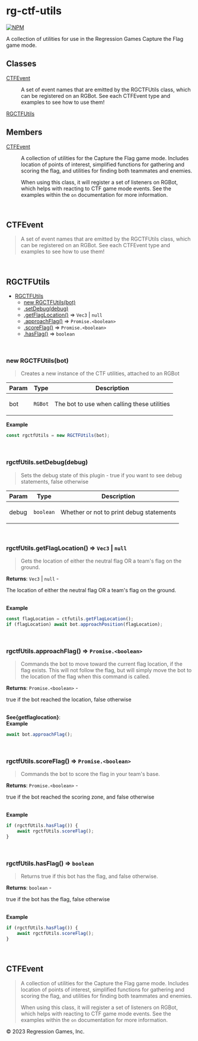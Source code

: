# rg-ctf-utils

[![NPM](https://img.shields.io/npm/v/rg-ctf-utils.svg)](https://www.npmjs.com/package/rg-ctf-utils)

A collection of utilities for use in the Regression Games Capture the Flag game mode.

## Classes

<dl>
<dt><a href="#CTFEvent">CTFEvent</a></dt>
<dd><p>A set of event names that are emitted by the RGCTFUtils class, which
can be registered on an RGBot. See each CTFEvent type and examples
to see how to use them!</p></dd>
<dt><a href="#RGCTFUtils">RGCTFUtils</a></dt>
<dd></dd>
</dl>

## Members

<dl>
<dt><a href="#CTFEvent">CTFEvent</a></dt>
<dd><p>A collection of utilities for the Capture the Flag game mode.
Includes location of points of interest, simplified functions
for gathering and scoring the flag, and utilities for finding
both teammates and enemies.</p>
<p>When using this class, it will register a set of listeners on RGBot,
which helps with reacting to CTF game mode events. See the examples
within the <code>on</code> documentation for more information.</p></dd>
</dl>


<br><a name="CTFEvent"></a>

## CTFEvent
> <p>A set of event names that are emitted by the RGCTFUtils class, which
> can be registered on an RGBot. See each CTFEvent type and examples
> to see how to use them!</p>


<br><a name="RGCTFUtils"></a>

## RGCTFUtils

* [RGCTFUtils](#RGCTFUtils)
    * [new RGCTFUtils(bot)](#new_RGCTFUtils_new)
    * [.setDebug(debug)](#RGCTFUtils+setDebug)
    * [.getFlagLocation()](#RGCTFUtils+getFlagLocation) ⇒ <code>Vec3</code> \| <code>null</code>
    * [.approachFlag()](#RGCTFUtils+approachFlag) ⇒ <code>Promise.&lt;boolean&gt;</code>
    * [.scoreFlag()](#RGCTFUtils+scoreFlag) ⇒ <code>Promise.&lt;boolean&gt;</code>
    * [.hasFlag()](#RGCTFUtils+hasFlag) ⇒ <code>boolean</code>


<br><a name="new_RGCTFUtils_new"></a>

### new RGCTFUtils(bot)
> <p>Creates a new instance of the CTF utilities, attached to an RGBot</p>


| Param | Type | Description |
| --- | --- | --- |
| bot | <code>RGBot</code> | <p>The bot to use when calling these utilities</p> |

**Example**  
```js
const rgctfUtils = new RGCTFUtils(bot);
```

<br><a name="RGCTFUtils+setDebug"></a>

### rgctfUtils.setDebug(debug)
> <p>Sets the debug state of this plugin - true if you want to see debug statements, false otherwise</p>


| Param | Type | Description |
| --- | --- | --- |
| debug | <code>boolean</code> | <p>Whether or not to print debug statements</p> |


<br><a name="RGCTFUtils+getFlagLocation"></a>

### rgctfUtils.getFlagLocation() ⇒ <code>Vec3</code> \| <code>null</code>
> <p>Gets the location of either the neutral flag OR a team's flag on the ground.</p>

**Returns**: <code>Vec3</code> \| <code>null</code> - <p>The location of either the neutral flag OR a team's flag on the ground.</p>  
**Example**  
```js
const flagLocation = ctfutils.getFlagLocation();
if (flagLocation) await bot.approachPosition(flagLocation);
```

<br><a name="RGCTFUtils+approachFlag"></a>

### rgctfUtils.approachFlag() ⇒ <code>Promise.&lt;boolean&gt;</code>
> <p>Commands the bot to move toward the current flag location, if the flag exists. This will not follow
> the flag, but will simply move the bot to the location of the flag when this command is called.</p>

**Returns**: <code>Promise.&lt;boolean&gt;</code> - <p>true if the bot reached the location, false otherwise</p>  
**See{getflaglocation}**:   
**Example**  
```js
await bot.approachFlag();
```

<br><a name="RGCTFUtils+scoreFlag"></a>

### rgctfUtils.scoreFlag() ⇒ <code>Promise.&lt;boolean&gt;</code>
> <p>Commands the bot to score the flag in your team's base.</p>

**Returns**: <code>Promise.&lt;boolean&gt;</code> - <p>true if the bot reached the scoring zone, and false otherwise</p>  
**Example**  
```js
if (rgctfUtils.hasFlag()) {
    await rgctfUtils.scoreFlag();
}
```

<br><a name="RGCTFUtils+hasFlag"></a>

### rgctfUtils.hasFlag() ⇒ <code>boolean</code>
> <p>Returns true if this bot has the flag, and false otherwise.</p>

**Returns**: <code>boolean</code> - <p>true if the bot has the flag, false otherwise</p>  
**Example**  
```js
if (rgctfUtils.hasFlag()) {
    await rgctfUtils.scoreFlag();
}
```

<br><a name="CTFEvent"></a>

## CTFEvent
> <p>A collection of utilities for the Capture the Flag game mode.
> Includes location of points of interest, simplified functions
> for gathering and scoring the flag, and utilities for finding
> both teammates and enemies.</p>
> <p>When using this class, it will register a set of listeners on RGBot,
> which helps with reacting to CTF game mode events. See the examples
> within the <code>on</code> documentation for more information.</p>


&copy; 2023 Regression Games, Inc.
